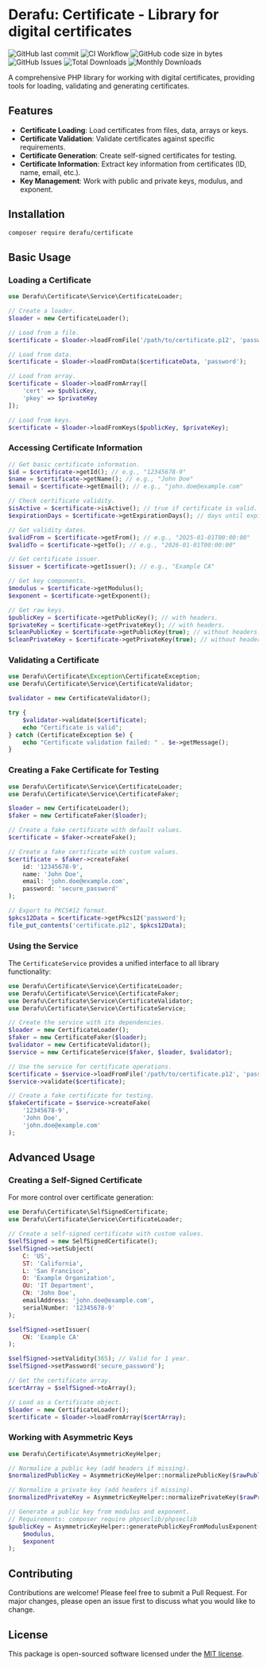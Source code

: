 # Derafu: Certificate - Library for digital certificates

![GitHub last commit](https://img.shields.io/github/last-commit/derafu/certificate/main)
![CI Workflow](https://github.com/derafu/certificate/actions/workflows/ci.yml/badge.svg?branch=main&event=push)
![GitHub code size in bytes](https://img.shields.io/github/languages/code-size/derafu/certificate)
![GitHub Issues](https://img.shields.io/github/issues-raw/derafu/certificate)
![Total Downloads](https://poser.pugx.org/derafu/certificate/downloads)
![Monthly Downloads](https://poser.pugx.org/derafu/certificate/d/monthly)

A comprehensive PHP library for working with digital certificates, providing tools for loading, validating and generating certificates.

## Features

- **Certificate Loading**: Load certificates from files, data, arrays or keys.
- **Certificate Validation**: Validate certificates against specific requirements.
- **Certificate Generation**: Create self-signed certificates for testing.
- **Certificate Information**: Extract key information from certificates (ID, name, email, etc.).
- **Key Management**: Work with public and private keys, modulus, and exponent.

## Installation

```bash
composer require derafu/certificate
```

## Basic Usage

### Loading a Certificate

```php
use Derafu\Certificate\Service\CertificateLoader;

// Create a loader.
$loader = new CertificateLoader();

// Load from a file.
$certificate = $loader->loadFromFile('/path/to/certificate.p12', 'password');

// Load from data.
$certificate = $loader->loadFromData($certificateData, 'password');

// Load from array.
$certificate = $loader->loadFromArray([
    'cert' => $publicKey,
    'pkey' => $privateKey
]);

// Load from keys.
$certificate = $loader->loadFromKeys($publicKey, $privateKey);
```

### Accessing Certificate Information

```php
// Get basic certificate information.
$id = $certificate->getId(); // e.g., "12345678-9"
$name = $certificate->getName(); // e.g., "John Doe"
$email = $certificate->getEmail(); // e.g., "john.doe@example.com"

// Check certificate validity.
$isActive = $certificate->isActive(); // true if certificate is valid.
$expirationDays = $certificate->getExpirationDays(); // days until expiration.

// Get validity dates.
$validFrom = $certificate->getFrom(); // e.g., "2025-01-01T00:00:00"
$validTo = $certificate->getTo(); // e.g., "2026-01-01T00:00:00"

// Get certificate issuer.
$issuer = $certificate->getIssuer(); // e.g., "Example CA"

// Get key components.
$modulus = $certificate->getModulus();
$exponent = $certificate->getExponent();

// Get raw keys.
$publicKey = $certificate->getPublicKey(); // with headers.
$privateKey = $certificate->getPrivateKey(); // with headers.
$cleanPublicKey = $certificate->getPublicKey(true); // without headers.
$cleanPrivateKey = $certificate->getPrivateKey(true); // without headers.
```

### Validating a Certificate

```php
use Derafu\Certificate\Exception\CertificateException;
use Derafu\Certificate\Service\CertificateValidator;

$validator = new CertificateValidator();

try {
    $validator->validate($certificate);
    echo "Certificate is valid";
} catch (CertificateException $e) {
    echo "Certificate validation failed: " . $e->getMessage();
}
```

### Creating a Fake Certificate for Testing

```php
use Derafu\Certificate\Service\CertificateLoader;
use Derafu\Certificate\Service\CertificateFaker;

$loader = new CertificateLoader();
$faker = new CertificateFaker($loader);

// Create a fake certificate with default values.
$certificate = $faker->createFake();

// Create a fake certificate with custom values.
$certificate = $faker->createFake(
    id: '12345678-9',
    name: 'John Doe',
    email: 'john.doe@example.com',
    password: 'secure_password'
);

// Export to PKCS#12 format.
$pkcs12Data = $certificate->getPkcs12('password');
file_put_contents('certificate.p12', $pkcs12Data);
```

### Using the Service

The `CertificateService` provides a unified interface to all library functionality:

```php
use Derafu\Certificate\Service\CertificateLoader;
use Derafu\Certificate\Service\CertificateFaker;
use Derafu\Certificate\Service\CertificateValidator;
use Derafu\Certificate\Service\CertificateService;

// Create the service with its dependencies.
$loader = new CertificateLoader();
$faker = new CertificateFaker($loader);
$validator = new CertificateValidator();
$service = new CertificateService($faker, $loader, $validator);

// Use the service for certificate operations.
$certificate = $service->loadFromFile('/path/to/certificate.p12', 'password');
$service->validate($certificate);

// Create a fake certificate for testing.
$fakeCertificate = $service->createFake(
    '12345678-9',
    'John Doe',
    'john.doe@example.com'
);
```

## Advanced Usage

### Creating a Self-Signed Certificate

For more control over certificate generation:

```php
use Derafu\Certificate\SelfSignedCertificate;
use Derafu\Certificate\Service\CertificateLoader;

// Create a self-signed certificate with custom values.
$selfSigned = new SelfSignedCertificate();
$selfSigned->setSubject(
    C: 'US',
    ST: 'California',
    L: 'San Francisco',
    O: 'Example Organization',
    OU: 'IT Department',
    CN: 'John Doe',
    emailAddress: 'john.doe@example.com',
    serialNumber: '12345678-9'
);

$selfSigned->setIssuer(
    CN: 'Example CA'
);

$selfSigned->setValidity(365); // Valid for 1 year.
$selfSigned->setPassword('secure_password');

// Get the certificate array.
$certArray = $selfSigned->toArray();

// Load as a Certificate object.
$loader = new CertificateLoader();
$certificate = $loader->loadFromArray($certArray);
```

### Working with Asymmetric Keys

```php
use Derafu\Certificate\AsymmetricKeyHelper;

// Normalize a public key (add headers if missing).
$normalizedPublicKey = AsymmetricKeyHelper::normalizePublicKey($rawPublicKey);

// Normalize a private key (add headers if missing).
$normalizedPrivateKey = AsymmetricKeyHelper::normalizePrivateKey($rawPrivateKey);

// Generate a public key from modulus and exponent.
// Requirements: composer require phpseclib/phpseclib
$publicKey = AsymmetricKeyHelper::generatePublicKeyFromModulusExponent(
    $modulus,
    $exponent
);
```

## Contributing

Contributions are welcome! Please feel free to submit a Pull Request. For major changes, please open an issue first to discuss what you would like to change.

## License

This package is open-sourced software licensed under the [MIT license](https://opensource.org/licenses/MIT).
